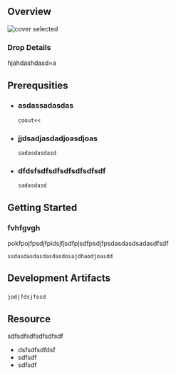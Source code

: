 
## Overview

![cover selected](./img/component.jpg)

### Drop Details
hjahdashdasd=a

## Prerequsities

- ### asdassadasdas
  ```shell
  coout<<
  ```
      
- ### jjdsadjasdadjoasdjoas
  ```shell
  sadasdasdasd
  ```
      
- ### dfdsfsdfsdfsdfsdfsdfsdf
  ```shell
  sadasdasd
  ```
      

## Getting Started
### fvhfgvgh
pokfpojfpsdjfpidsjfjsdfpjsdfpsdjfpsdasdasdsadasdfsdf
```shell
ssdasdasdasdasdasdosajdhaodjoasdd
```

## Development Artifacts
### 

```shell
jodjfdsjfosd
```

## Resource
sdfsdfsdfsdfsdfsdf
- dsfsdfsdfdsf
- sdfsdf
- sdfsdf


    